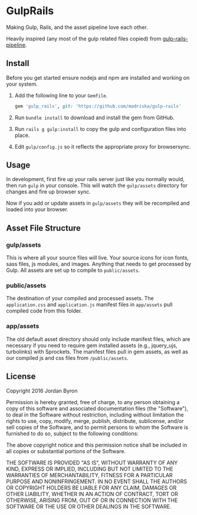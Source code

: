 GulpRails
=========

Making Gulp, Rails, and the asset pipeline love each other.

Heavily inspired (any most of the gulp related files copied) from
[gulp-rails-pipeline](gulp-rails-pipeline).

## Install

Before you get started ensure nodejs and npm are installed and working on
your system.

1. Add the following line to your `Gemfile`.

    ```ruby
    gem 'gulp_rails', git: 'https://github.com/madriska/gulp-rails'
    ```

2. Run `bundle install` to download and install the gem from GitHub.

3. Run `rails g gulp:install` to copy the gulp and configuration files
   into place.

4. Edit `gulp/config.js` so it reflects the appropriate proxy for browsersync.

## Usage

In development, first fire up your rails server just like you normally would,
then run `gulp` in your console. This will watch the `gulp/assets` directory for
changes and fire up browser sync.

Now if you add or update assets in `gulp/assets` they will be recompiled and
loaded into your browser.

## Asset File Structure

### gulp/assets

This is where all your source files will live. Your source icons for icon fonts,
sass files, js modules, and images. Anything that needs to get processed by
Gulp. All assets are set up to compile to `public/assets`.

### public/assets

The destination of your compiled and processed assets. The `application.css` and
`application.js` manifest files in `app/assets` pull compiled code from this
folder.

### app/assets

The old default asset directory should only include manifest files, which are
necessary if you need to require gem installed assets (e.g., jquery_ujs,
turbolinks) with Sprockets. The manifest files pull in gem assets, as well as
our compiled js and css files from `/public/assets`.

## License

Copyright 2016 Jordan Byron

Permission is hereby granted, free of charge, to any person obtaining
a copy of this software and associated documentation files (the
"Software"), to deal in the Software without restriction, including
without limitation the rights to use, copy, modify, merge, publish,
distribute, sublicense, and/or sell copies of the Software, and to
permit persons to whom the Software is furnished to do so, subject to
the following conditions:

The above copyright notice and this permission notice shall be
included in all copies or substantial portions of the Software.

THE SOFTWARE IS PROVIDED "AS IS", WITHOUT WARRANTY OF ANY KIND,
EXPRESS OR IMPLIED, INCLUDING BUT NOT LIMITED TO THE WARRANTIES OF
MERCHANTABILITY, FITNESS FOR A PARTICULAR PURPOSE AND
NONINFRINGEMENT. IN NO EVENT SHALL THE AUTHORS OR COPYRIGHT HOLDERS BE
LIABLE FOR ANY CLAIM, DAMAGES OR OTHER LIABILITY, WHETHER IN AN ACTION
OF CONTRACT, TORT OR OTHERWISE, ARISING FROM, OUT OF OR IN CONNECTION
WITH THE SOFTWARE OR THE USE OR OTHER DEALINGS IN THE SOFTWARE.

[gulp-rails-pipeline]: https://github.com/vigetlabs/gulp-rails-pipeline
